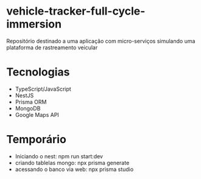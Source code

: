 # vehicle-tracker-full-cycle-immersion
Repositório destinado a uma aplicação com micro-serviços  simulando uma plataforma de rastreamento veicular

# Tecnologias
- TypeScript/JavaScript
- NestJS
- Prisma ORM
- MongoDB
- Google Maps API

# Temporário
- Iniciando o nest: npm run start:dev
- criando tablelas mongo: npx prisma generate
- acessando o banco via web: npx prisma studio